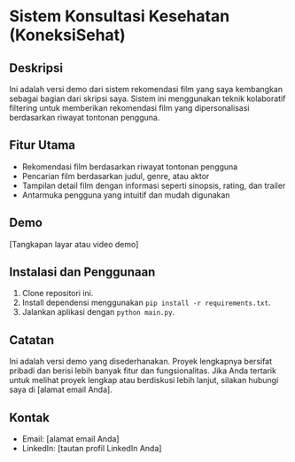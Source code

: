 # Sistem Konsultasi Kesehatan (KoneksiSehat)

## Deskripsi

Ini adalah versi demo dari sistem rekomendasi film yang saya kembangkan sebagai bagian dari skripsi saya. Sistem ini menggunakan teknik kolaboratif filtering untuk memberikan rekomendasi film yang dipersonalisasi berdasarkan riwayat tontonan pengguna.

## Fitur Utama

* Rekomendasi film berdasarkan riwayat tontonan pengguna
* Pencarian film berdasarkan judul, genre, atau aktor
* Tampilan detail film dengan informasi seperti sinopsis, rating, dan trailer
* Antarmuka pengguna yang intuitif dan mudah digunakan

## Demo

[Tangkapan layar atau video demo]

## Instalasi dan Penggunaan

1. Clone repositori ini.
2. Install dependensi menggunakan `pip install -r requirements.txt`.
3. Jalankan aplikasi dengan `python main.py`.

## Catatan

Ini adalah versi demo yang disederhanakan. Proyek lengkapnya bersifat pribadi dan berisi lebih banyak fitur dan fungsionalitas. Jika Anda tertarik untuk melihat proyek lengkap atau berdiskusi lebih lanjut, silakan hubungi saya di [alamat email Anda].

## Kontak

* Email: [alamat email Anda]
* LinkedIn: [tautan profil LinkedIn Anda]
